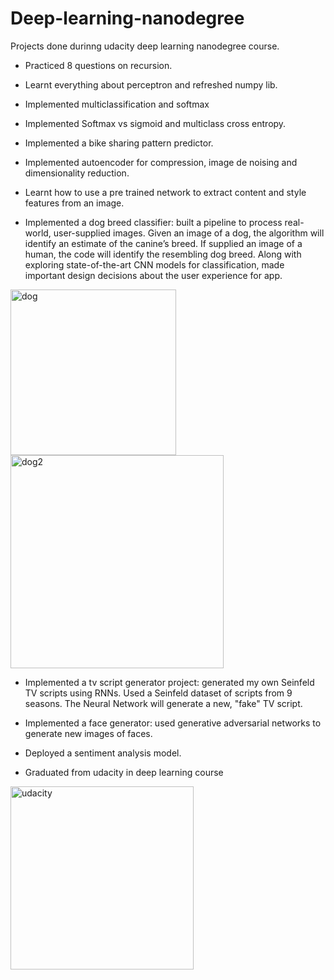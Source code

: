 # Deep-learning-nanodegree
Projects done durinng udacity deep learning nanodegree course.

  * Practiced 8 questions on recursion.
  * Learnt everything about perceptron and refreshed numpy lib.
  * Implemented multiclassification and softmax
  * Implemented Softmax vs sigmoid and multiclass cross entropy.
  * Implemented a bike sharing pattern predictor.

   * Implemented autoencoder for compression, image de noising and dimensionality reduction.
   * Learnt how to use a pre trained network to extract content and style features from an image.
   * Implemented a dog breed classifier: built a pipeline to process real-world, user-supplied images. Given an image of a dog, the algorithm will identify an estimate of the canine’s breed. If supplied an image of a human, the code will identify the resembling dog breed. Along with exploring state-of-the-art CNN models for classification, made important design decisions about the user experience for app.
   
   <img width="265" alt="dog" src="https://user-images.githubusercontent.com/43038862/82200815-20b42680-991d-11ea-9369-58fada23ef08.PNG">    <img width="341" alt="dog2" src="https://user-images.githubusercontent.com/43038862/82200688-f6626900-991c-11ea-90a4-858985101923.PNG">
   
   * Implemented a tv script generator project: generated my own Seinfeld TV scripts using RNNs. Used a Seinfeld dataset of scripts from 9 seasons. The Neural Network will generate a new, "fake" TV script.
   * Implemented a face generator: used generative adversarial networks to generate new images of faces.

   * Deployed a sentiment analysis model.
   * Graduated from udacity in deep learning course
   <img width="293" alt="udacity" src="https://user-images.githubusercontent.com/43038862/82498383-849d4180-9b0d-11ea-8a28-ee36039c6120.PNG">
